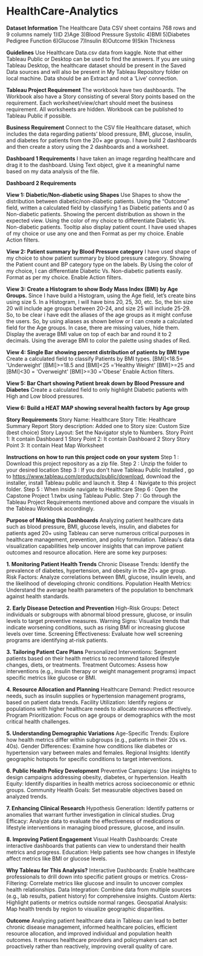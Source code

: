 # HealthCare-Analytics

**Dataset Information**
The Healthcare Data CSV sheet contains 768 rows and 9 columns namely 
1)ID  2)Age  3)Blood Pressure Systolic  4)BMI  5)Diabetes Pedigree Function  6)Glucose  7)Insulin  8)Outcome  9)Skin Thickness

**Guidelines**
Use Healthcare Data.csv data from kaggle. Note that either Tableau Public or Desktop can be used to find the answers. If you are using Tableau Desktop, the healthcare dataset should be present in the Saved Data sources and will also be present in My Tableau Repository folder on local machine. Data should be an Extract and not a ‘Live’ connection.

**Tableau Project Requirement**
The workbook have two dashboards. The Workbook  also have a Story consisting of several Story points based on the requirement. Each worksheet/view/chart should meet the business requirement. All worksheets are hidden. Workbook can be published to Tableau Public if possible.

**Business Requirement**
Connect to the CSV file Healthcare dataset, which includes the data regarding patients’ blood pressure, BMI, glucose, insulin, and diabetes for patients from the 20+ age group. I have build 2 dashboards and then create a story using the 2 dashboards and a worksheet.

**Dashboard 1 Requirements**
I have taken an image regarding healthcare and drag it to the dashboard. Using Text object, give it a meaningful name based on my data analysis of the file.

**Dashboard 2 Requirements**

**View 1: Diabetic/Non-diabetic using Shapes**
Use Shapes to show the distribution between diabetic/non-diabetic patients. Using the “Outcome” field, written a calculated field by classifying 1 as Diabetic patients and 0 as Non-diabetic patients. Showing the percent distribution as shown in the expected view. Using the color of my choice to differentiate Diabetic Vs. Non-diabetic patients. Tooltip also display patient count. I have used shapes of my choice or use any one and then Format as per my choice. Enable Action filters.

**View 2: Patient summary by Blood Pressure category**
I have used shape of my choice to show patient summary by blood pressure category. Showing the Patient count and BP category type on the labels. By Using the color of my choice, I can  differentiate Diabetic Vs. Non-diabetic patients easily. Format as per my choice. Enable Action filters.

**View 3: Create a Histogram to show Body Mass Index (BMI) by Age Groups.**
Since I have build a Histogram, using the Age field, let’s create bins using size 5. In a Histogram, I will have bins 20, 25, 30, etc. So, the bin size 20 will include age groups between 20-24, and size 25 will include 25-29. So, to be clear i have edit the aliases of the age groups as it might confuse the users. So, by using aliases as shown below or I can create a calculated field for the Age groups. In case, there are missing values, hide them. Display the average BMI value on top of each bar and round it to 2 decimals. Using the average BMI to color the palette using shades of Red.

**View 4: Single Bar showing percent distribution of patients by BMI type**
Create a calculated field to classify Patients by BMI types. [BMI]<18.5= 'Underweight' [BMI]>=18.5 and [BMI]<25 ='Healthy Weight' [BMI]>=25 and [BMI]<30 = 'Overweight' [BMI]>=30 ='Obese' Enable Action filters.

**View 5: Bar Chart showing Patient break down by Blood Pressure and Diabetes**
Create a calculated field to only highlight Diabetic patients with High and Low blood pressures.

**View 6: Build a HEAT MAP showing several health factors by Age group**

**Story Requirements**
Story Name: Healthcare                                         Story Title: Healthcare Summary Report
Story description: Added one  to Story size: Custom Size (best choice) Story Layout: Set the Navigator style to Numbers.
Story Point 1: It contain Dashboard 1
Story Point 2: It contain Dashboard 2 Story
Story Point 3: It contain Heat Map Worksheet

**Instructions on how to run this project code on your system**
Step 1 : Download this project repository as a zip file.
Step 2 : Unzip the folder to your desired location
Step 3 : If you don't have Tableau Public Installed , go to https://www.tableau.com/products/public/download, download the installer, install Tableau public and launch it. 
Step 4 : Navigate to this project folder.
Step 5 : When inside navigate to Healthcare 
Step 6 : Open the Capstone Project 1.twbx using Tableau Public. 
Step 7 : Go through the Tableau Project Requirements mentioned above and compare the visuals in the Tableau Workbook accordingly.

**Purpose of Making this Dashboards**
Analyzing patient healthcare data such as blood pressure, BMI, glucose levels, insulin, and diabetes for patients aged 20+ using Tableau can serve numerous critical purposes in healthcare management, prevention, and policy formulation. Tableau's data visualization capabilities help uncover insights that can improve patient outcomes and resource allocation. Here are some key purposes:

**1. Monitoring Patient Health Trends**
Chronic Disease Trends: Identify the prevalence of diabetes, hypertension, and obesity in the 20+ age group. Risk Factors: Analyze correlations between BMI, glucose, insulin levels, and the likelihood of developing chronic conditions. Population Health Metrics: Understand the average health parameters of the population to benchmark against health standards.

**2. Early Disease Detection and Prevention**
High-Risk Groups: Detect individuals or subgroups with abnormal blood pressure, glucose, or insulin levels to target preventive measures. Warning Signs: Visualize trends that indicate worsening conditions, such as rising BMI or increasing glucose levels over time. Screening Effectiveness: Evaluate how well screening programs are identifying at-risk patients.

**3. Tailoring Patient Care Plans**
Personalized Interventions: Segment patients based on their health metrics to recommend tailored lifestyle changes, diets, or treatments. Treatment Outcomes: Assess how interventions (e.g., insulin therapy or weight management programs) impact specific metrics like glucose or BMI.

**4. Resource Allocation and Planning**
Healthcare Demand: Predict resource needs, such as insulin supplies or hypertension management programs, based on patient data trends. Facility Utilization: Identify regions or populations with higher healthcare needs to allocate resources effectively. Program Prioritization: Focus on age groups or demographics with the most critical health challenges.

**5. Understanding Demographic Variations**
Age-Specific Trends: Explore how health metrics differ within subgroups (e.g., patients in their 20s vs. 40s). Gender Differences: Examine how conditions like diabetes or hypertension vary between males and females. Regional Insights: Identify geographic hotspots for specific conditions to target interventions.

**6. Public Health Policy Development**
Preventive Campaigns: Use insights to design campaigns addressing obesity, diabetes, or hypertension. Health Equity: Identify disparities in health metrics across socioeconomic or ethnic groups. Community Health Goals: Set measurable objectives based on analyzed trends.

**7. Enhancing Clinical Research**
Hypothesis Generation: Identify patterns or anomalies that warrant further investigation in clinical studies. Drug Efficacy: Analyze data to evaluate the effectiveness of medications or lifestyle interventions in managing blood pressure, glucose, and insulin.

**8. Improving Patient Engagement**
Visual Health Dashboards: Create interactive dashboards that patients can view to understand their health metrics and progress. Education: Help patients see how changes in lifestyle affect metrics like BMI or glucose levels.

**Why Tableau for This Analysis?**
Interactive Dashboards: Enable healthcare professionals to drill down into specific patient groups or metrics. Cross-Filtering: Correlate metrics like glucose and insulin to uncover complex health relationships. Data Integration: Combine data from multiple sources (e.g., lab results, patient history) for comprehensive insights. Custom Alerts: Highlight patients or metrics outside normal ranges. Geospatial Analysis: Map health trends by region to visualize geographic disparities.

**Outcome**
Analyzing patient healthcare data in Tableau can lead to better chronic disease management, informed healthcare policies, efficient resource allocation, and improved individual and population health outcomes. It ensures healthcare providers and policymakers can act proactively rather than reactively, improving overall quality of care.
